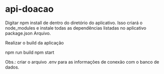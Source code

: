 # api-doacao


Digitar npm install de dentro do diretório do aplicativo. 
Isso criará o node_modules e instale todas as dependências listadas no aplicativo package.json Arquivo.

Realizar o build da aplicação

npm run build
npm start

Obs.:
criar o arquivo .env para as informações de conexão com o banco de dados.
